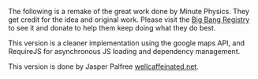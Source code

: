 The following is a remake of the great work done by Minute Physics.
They get credit for the idea and original work. Please visit the
[Big Bang Registry](http://www.bigbangregistry.com/) to see it and donate to help them keep doing what
they do best.

This version is a cleaner implementation using the google maps API,
and RequireJS for asynchronous JS loading and dependency management.

This version is done by Jasper Palfree [wellcaffeinated.net](http://wellcaffeinated.net).